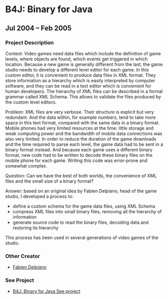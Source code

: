 # B4J: Binary for Java

## Jul 2004 – Feb 2005

### Project Description

Context: Video games need data files which include the definition of game levels, where objects are found, which events get triggered in which location. Because a new game is generally different from the last, the game studio needs to develop a different level editor for each game. In this custom editor, it is convenient to produce data files in XML format. They store information as a hierarchy which is easily interpreted by computer software, and they can be read in a text editor which is convenient for human developers. The hierarchy of XML files can be described in a formal grammar called XML Schema. This allows to validate the files produced by the custom level editors.

Problem: XML files are very verbose. Their structure is explicit but very redundant. And the data within, for example numbers, tend to take more space in this text format, compared with the same data in a binary format. Mobile phones had very limited resources at the time: little storage and weak computing power and the bandwidth of mobile data connections was also very limited. In order to reduce the duration of the game downloads and the time required to parse each level, the game data had to be sent in a binary format instead. And because each game uses a different binary format, new code had to be written to decode these binary files on the mobile phone for each game. Writing this code was error-prone and somewhat complex.

Question: Can we have the best of both worlds, the convenience of XML files and the small size of a binary format?

Answer: based on an original idea by Fabien Delpiano, head of the game studio, I developed a process to:

* define a custom schema for the game data files, using XML Schema
* compress XML files into small binary files, removing all the hierarchy of information
* generate source code to read the binary files, decoding data and restoring its hierarchy

This process has been used in several generations of video games of the studio.

### Other Creator

* [Fabien Delpiano](https://www.linkedin.com/in/fabiendelpiano/)

### See Project

* [B4J: Binary for Java See project](https://github.com/eric-brechemier/b4j)
